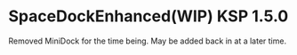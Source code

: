 # SpaceDockEnhanced(WIP) KSP 1.5.0
Removed MiniDock for the time being. May be added back in at a later time.

